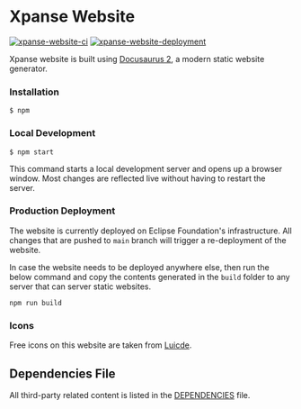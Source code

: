 # Xpanse Website

[![xpanse-website-ci](https://github.com/eclipse-xpanse/xpanse-website/actions/workflows/xpanse-website-ci.yml/badge.svg)](https://github.com/eclipse-xpanse/xpanse-website/actions/workflows/xpanse-website-ci.yml) [![xpanse-website-deployment](https://github.com/eclipse-xpanse/xpanse-website/actions/workflows/xpanse-website-cd.yml/badge.svg)](https://github.com/eclipse-xpanse/xpanse-website/actions/workflows/xpanse-website-cd.yml)

Xpanse website is built using [Docusaurus 2](https://docusaurus.io/), a modern static website generator.

### Installation

```
$ npm
```

### Local Development

```
$ npm start
```

This command starts a local development server and opens up a browser window. Most changes are reflected live without
having to restart the server.

### Production Deployment

The website is currently deployed on Eclipse Foundation's infrastructure.
All changes that are pushed to `main` branch will trigger a re-deployment of the website.

In case the website needs to be deployed anywhere else, then run the below command and copy the contents generated in the
`build` folder to any server that can server static websites.

```shell
npm run build
```

### Icons

Free icons on this website are taken from [Luicde](https://lucide.dev/).

## Dependencies File

All third-party related content is listed in the [DEPENDENCIES](DEPENDENCIES) file.
